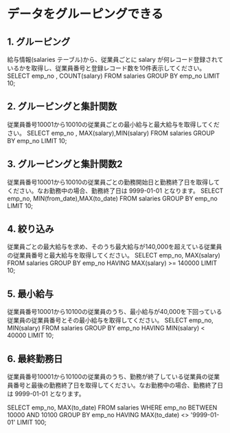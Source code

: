 # データをグルーピングできる

## 1. グルーピング

給与情報(salaries テーブル)から、従業員ごとに salary が何レコード登録されているかを取得し、従業員番号と登録レコード数を10件表示してください。
SELECT emp_no , COUNT(salary) FROM salaries GROUP BY emp_no LIMIT 10;
## 2. グルーピングと集計関数

従業員番号10001から10010の従業員ごとの最小給与と最大給与を取得してください。
SELECT emp_no , MAX(salary),MIN(salary) FROM salaries GROUP BY emp_no LIMIT 10;
## 3. グルーピングと集計関数2

従業員番号10001から10010の従業員ごとの勤務開始日と勤務終了日を取得してください。なお勤務中の場合、勤務終了日は 9999-01-01 となります。
SELECT emp_no, MIN(from_date),MAX(to_date) FROM salaries GROUP BY emp_no LIMIT 10;
## 4. 絞り込み

従業員ごとの最大給与を求め、そのうち最大給与が140,000を超えている従業員の従業員番号と最大給与を取得してください。
SELECT emp_no, MAX(salary) FROM salaries GROUP BY emp_no HAVING MAX(salary) >= 140000 LIMIT 10;

## 5. 最小給与

従業員番号10001から10100の従業員のうち、最小給与が40,000を下回っている従業員の従業員番号とその最小給与を取得してください。
SELECT emp_no, MIN(salary) 
FROM salaries 
GROUP BY emp_no 
HAVING MIN(salary) < 40000 
LIMIT 10;
## 6. 最終勤務日

従業員番号10001から10100の従業員のうち、勤務が終了している従業員の従業員番号と最後の勤務終了日を取得してください。なお勤務中の場合、勤務終了日は 9999-01-01 となります。

SELECT emp_no, MAX(to_date)
FROM salaries
WHERE emp_no BETWEEN 10000 AND 10100
GROUP BY emp_no 
HAVING MAX(to_date) <> '9999-01-01'
LIMIT 100;